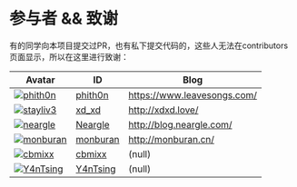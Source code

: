 # 参与者 && 致谢

有的同学向本项目提交过PR，也有私下提交代码的，这些人无法在contributors页面显示，所以在这里进行致谢：

Avatar | ID | Blog
---- | ---- | ----
[![phith0n](https://github.com/phith0n.png?size=40)](https://github.com/phith0n) | [phith0n](https://github.com/phith0n) | https://www.leavesongs.com/
[![stayliv3](https://github.com/stayliv3.png?size=40)](https://github.com/stayliv3) | [xd_xd](https://github.com/stayliv3) | http://xdxd.love/
[![neargle](https://github.com/neargle.png?size=40)](https://github.com/neargle) | [Neargle](https://github.com/neargle) | http://blog.neargle.com/
[![monburan](https://github.com/monburan.png?size=40)](https://github.com/monburan) | [monburan](https://github.com/monburan) | http://monburan.cn/
[![cbmixx](https://github.com/chaitin.png?size=40)](https://github.com/cbmixx) | [cbmixx](https://github.com/cbmixx) | (null)
[![Y4nTsing](https://github.com/Y4nTsing.png?size=40)](https://github.com/Y4nTsing) | [Y4nTsing](https://github.com/Y4nTsing) | (null)